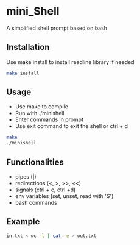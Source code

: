 # mini_Shell

A simplified shell prompt based on bash

## Installation
Use make install to install readline library if needed
```bash
make install
```

## Usage
* Use make to compile
* Run with ./minishell
* Enter commands in prompt
* Use exit command to exit the shell or ctrl + d

```bash
make
./minishell
```

## Functionalities
* pipes (|)
* redirections (<, >, >>, <<)
* signals (ctrl + c, ctrl +d)
* env variables (set, unset, read with '$')
* bash commands

## Example
```bash
in.txt < wc -l | cat -e > out.txt
```
